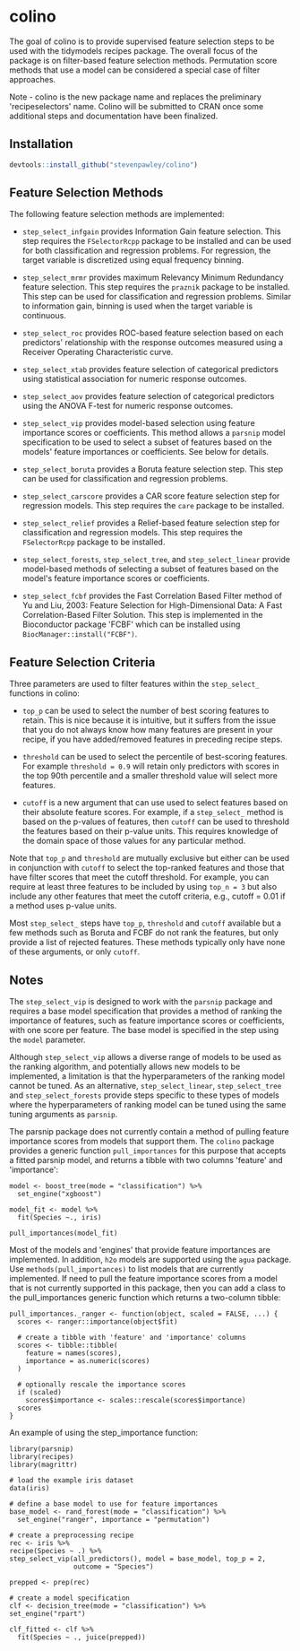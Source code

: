 # colino

The goal of colino is to provide supervised feature selection steps to be used
with the tidymodels recipes package. The overall focus of the package is on 
filter-based feature selection methods. Permutation score methods that use
a model can be considered a special case of filter approaches.

Note - colino is the new package name and replaces the preliminary
'recipeselectors' name. Colino will be submitted to CRAN once some additional
steps and documentation have been finalized.

## Installation

``` r
devtools::install_github("stevenpawley/colino")
```

## Feature Selection Methods

The following feature selection methods are implemented:

- `step_select_infgain` provides Information Gain feature selection. This step
requires the `FSelectorRcpp` package to be installed and can be used for both
classification and regression problems. For regression, the target variable is
discretized using equal frequency binning.

- `step_select_mrmr` provides maximum Relevancy Minimum Redundancy feature
selection. This step requires the `praznik` package to be installed. This step
can be used for classification and regression problems. Similar to information
gain, binning is used when the target variable is continuous.

- `step_select_roc` provides ROC-based feature selection based on each
predictors' relationship with the response outcomes measured using a Receiver
Operating Characteristic curve.

- `step_select_xtab` provides feature selection of categorical predictors using
statistical association for numeric response outcomes.

- `step_select_aov` provides feature selection of categorical predictors using
the ANOVA F-test for numeric response outcomes.

- `step_select_vip` provides model-based selection using feature importance
scores or coefficients. This method allows a `parsnip` model specification to be
used to select a subset of features based on the models' feature importances or
coefficients. See below for details.

- `step_select_boruta` provides a Boruta feature selection step. This step can
be used for classification and regression problems.

- `step_select_carscore` provides a CAR score feature selection step for
regression models. This step requires the `care` package to be installed.

- `step_select_relief` provides a Relief-based feature selection step for
classification and regression models. This step requires the `FSelectorRcpp`
package to be installed.

- `step_select_forests`, `step_select_tree`, and `step_select_linear` provide
model-based methods of selecting a subset of features based on the model's
feature importance scores or coefficients.

- `step_select_fcbf` provides the Fast Correlation Based Filter method of Yu and
Liu, 2003: Feature Selection for High-Dimensional Data: A Fast Correlation-Based
Filter Solution. This step is implemented in the Bioconductor package 'FCBF'
which can be installed using `BiocManager::install("FCBF")`.

## Feature Selection Criteria

Three parameters are used to filter features within the `step_select_` functions
in colino:

- `top_p` can be used to select the number of best scoring features to retain. 
This is nice because it is intuitive, but it suffers from the issue that you
do not always know how many features are present in your recipe, if you have
added/removed features in preceding recipe steps.

- `threshold` can be used to select the percentile of best-scoring features. For
example `threshold = 0.9` will retain only predictors with scores in the
top 90th percentile and a smaller threshold value will select more features.

- `cutoff` is a new argument that can use used to select features based on their
absolute feature scores. For example, if a `step_select_` method is based on
the p-values of features, then `cutoff` can be used to threshold the features
based on their p-value units. This requires knowledge of the domain space of
those values for any particular method.

Note that `top_p` and `threshold` are mutually exclusive but either can be used
in conjunction with `cutoff` to select the top-ranked features and those
that have filter scores that meet the cutoff threshold. For example, you can
require at least three features to be included by using `top_n = 3` but also
include any other features that meet the cutoff criteria, e.g., cutoff = 0.01 if
a method uses p-value units.

Most `step_select_` steps have `top_p`, `threshold` and `cutoff` available but
a few methods such as Boruta and FCBF do not rank the features, but only provide
a list of rejected features. These methods typically only have none of these
arguments, or only `cutoff`.

## Notes

The `step_select_vip` is designed to work with the `parsnip` package and
requires a base model specification that provides a method of ranking the
importance of features, such as feature importance scores or coefficients, with
one score per feature. The base model is specified in the step using the `model`
parameter.

Although `step_select_vip` allows a diverse range of models to be used as the
ranking algorithm, and potentially allows new models to be implemented, a
limitation is that the hyperparameters of the ranking model cannot be tuned. As
an alternative, `step_select_linear`, `step_select_tree` and
`step_select_forests` provide steps specific to these types of models where the
hyperparameters of ranking model can be tuned using the same tuning arguments as
`parsnip`.

The parsnip package does not currently contain a method of pulling feature
importance scores from models that support them. The `colino` package provides a
generic function `pull_importances` for this purpose that accepts a fitted
parsnip model, and returns a tibble with two columns 'feature' and 'importance':

```
model <- boost_tree(mode = "classification") %>%
  set_engine("xgboost")

model_fit <- model %>% 
  fit(Species ~., iris)

pull_importances(model_fit)
```

Most of the models and 'engines' that provide feature importances are
implemented. In addition, `h2o` models are supported using the `agua` package.
Use `methods(pull_importances)` to list models that are currently implemented.
If need to pull the feature importance scores from a model that is not currently
supported in this package, then you can add a class to the pull_importances
generic function which returns a two-column tibble:

```
pull_importances._ranger <- function(object, scaled = FALSE, ...) {
  scores <- ranger::importance(object$fit)

  # create a tibble with 'feature' and 'importance' columns
  scores <- tibble::tibble(
    feature = names(scores),
    importance = as.numeric(scores)
  )

  # optionally rescale the importance scores
  if (scaled)
    scores$importance <- scales::rescale(scores$importance)
  scores
}
```

An example of using the step_importance function:

```
library(parsnip)
library(recipes)
library(magrittr)

# load the example iris dataset
data(iris)

# define a base model to use for feature importances
base_model <- rand_forest(mode = "classification") %>%
  set_engine("ranger", importance = "permutation")

# create a preprocessing recipe
rec <- iris %>%
recipe(Species ~ .) %>%
step_select_vip(all_predictors(), model = base_model, top_p = 2,
                outcome = "Species")

prepped <- prep(rec)

# create a model specification
clf <- decision_tree(mode = "classification") %>%
set_engine("rpart")

clf_fitted <- clf %>%
  fit(Species ~ ., juice(prepped))
```
